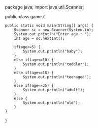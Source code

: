 package java;
import java.util.Scanner;

public class game {
	
	public static void main(String[] args) {
		Scanner sc = new Scanner(System.in);
		System.out.println("Enter age : ");
		int age = sc.nextInt();
		
		if(age<=5) {
			System.out.println("baby");
		}
		else if(age<=10) {
			System.out.println("toddler");
		}
		else if(age<=18) {
			System.out.println("teenaged");
		}
		else if(age<=25) {
			System.out.println("adult");
		}
		else {
			System.out.println("old");
		}
	}

}
